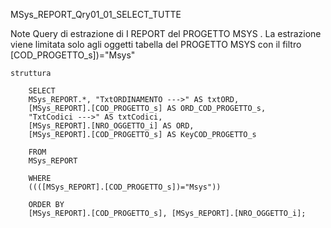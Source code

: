 MSys_REPORT_Qry01_01_SELECT_TUTTE


 Note
        Query di estrazione di I REPORT del PROGETTO MSYS .  La estrazione viene limitata
        solo agli oggetti tabella del PROGETTO MSYS con il filtro [COD_PROGETTO_s])="Msys"

    struttura   
     
        SELECT 
        MSys_REPORT.*, "TxtORDINAMENTO --->" AS txtORD, 
        [MSys_REPORT].[COD_PROGETTO_s] AS ORD_COD_PROGETTO_s, 
        "TxtCodici --->" AS txtCodici, 
        [MSys_REPORT].[NRO_OGGETTO_i] AS ORD, 
        [MSys_REPORT].[COD_PROGETTO_s] AS KeyCOD_PROGETTO_s
        
        FROM 
        MSys_REPORT
        
        WHERE 
        ((([MSys_REPORT].[COD_PROGETTO_s])="Msys"))
        
        ORDER BY 
        [MSys_REPORT].[COD_PROGETTO_s], [MSys_REPORT].[NRO_OGGETTO_i];
